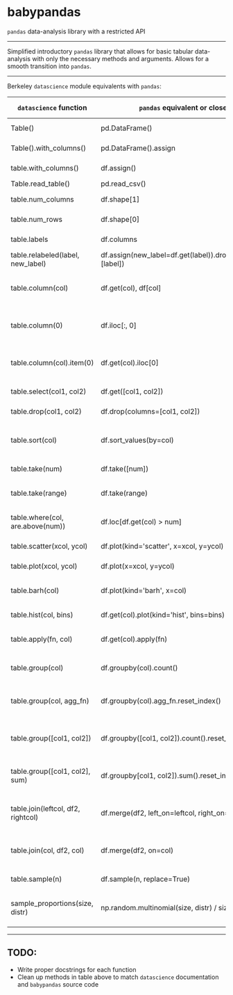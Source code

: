 # babypandas
`pandas` data-analysis library with a restricted API

---

Simplified introductory `pandas` library that allows for basic tabular data-analysis with only the necessary methods and arguments. Allows
for a smooth transition into `pandas`.

---

Berkeley `datascience` module equivalents with `pandas`:

| `datascience` function             | `pandas` equivalent or close                             | function description                      |
|------------------------------------|----------------------------------------------------------|-------------------------------------------|
| Table()                            | pd.DataFrame()                                           | empty table formation                     |
| Table().with_columns()             | pd.DataFrame().assign                                    | table from lists                          |
| table.with_columns()               | df.assign()                                              | adding columns                            |
| Table.read_table()                 | pd.read_csv()                                            | read in data                              |
| table.num_columns                  | df.shape[1]                                              | number of columns                         |
| table.num_rows                     | df.shape[0]                                              | number of rows                            |
| table.labels                       | df.columns                                               | list of columns                           |
| table.relabeled(label, new_label)  | df.assign(new_label=df.get(label)).drop(columns=[label]) | rename columns                            |
| table.column(col)                  | df.get(col), df[col]                                     | get a specific column (by name)           |
| table.column(0)                    | df.iloc[:, 0]                                            | get a specific column (by index)          |
| table.column(col).item(0)          | df.get(col).iloc[0]                                      | get a specific value in the table         |
| table.select(col1, col2)           | df.get([col1, col2])                                     | get columns as a df                       |
| table.drop(col1, col2)             | df.drop(columns=[col1, col2])                            | drop columns                              |
| table.sort(col)                    | df.sort_values(by=col)                                   | sorts values in a dataframe by col        |
| table.take(num)                    | df.take([num])                                           | selects a single row                      |
| table.take(range)                  | df.take(range)                                           | selects a range of rows                   |
| table.where(col, are.above(num))   | df.loc[df.get(col) > num]                                | selects rows based on condition           |
| table.scatter(xcol, ycol)          | df.plot(kind='scatter', x=xcol, y=ycol)                  | plots a scatter plot                      |
| table.plot(xcol, ycol)             | df.plot(x=xcol, y=ycol)                                  | plots a line plot                         |
| table.barh(col)                    | df.plot(kind='barh', x=col)                              | plots a horizontal bar plot               |
| table.hist(col, bins)              | df.get(col).plot(kind='hist', bins=bins)                 | plots a histogram                         |
| table.apply(fn, col)               | df.get(col).apply(fn)                                    | apply function to a column                |
| table.group(col)                   | df.groupby(col).count()                                  | give counts of values in a col            |
| table.group(col, agg_fn)           | df.groupby(col).agg_fn.reset_index()                     | groups by column, aggregates with fn      |
| table.group([col1, col2])          | df.groupby([col1, col2]).count().reset_index()           | groups by two cols, agg with counts       |
| table.group([col1, col2], sum)     | df.groupby[col1, col2]).sum().reset_index()              | groups by two cols, agg with sum           |
| table.join(leftcol, df2, rightcol) | df.merge(df2, left_on=leftcol, right_on=rightcol)        | merges two dataframes (diff col names)    |
| table.join(col, df2, col)          | df.merge(df2, on=col)                                    | merges two dataframes (same col names)    |
| table.sample(n)                    | df.sample(n, replace=True)                               | sample with replacement                   |
| sample_proportions(size, distr)    | np.random.multinomial(size, distr) / size                | gets sample proportions of a distribution |

---

## TODO:
- Write proper docstrings for each function
- Clean up methods in table above to match `datascience` documentation and `babypandas` source code
